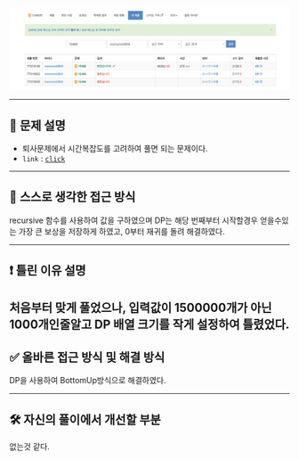 ![alt text](image.png)




---

## 🔖 문제 설명

- 퇴사문제에서 시간복잡도를 고려하여 풀면 되는 문제이다. 
- `link` : [`click`](https://www.acmicpc.net/problem/15486)

---

## 🍳 스스로 생각한 접근 방식


recursive 함수를 사용하여 값을 구하였으며 DP는 해당 번째부터 시작할경우 얻을수있는 가장 큰 보상을 저장하게 하였고, 0부터 재귀를 돌려 해결하였다.

---


## ❗ 틀린 이유 설명

처음부터 맞게 풀었으나, 입력값이 1500000개가 아닌 1000개인줄알고 DP 배열 크기를 작게 설정하여 틀렸었다.
---


## ✅ 올바른 접근 방식 및 해결 방식

DP을 사용하여 BottomUp방식으로 해결하였다. 

---

## 🛠 자신의 풀이에서 개선할 부분

없는것 같다. 
